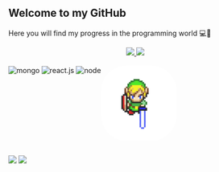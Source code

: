
## Welcome to my GitHub 
Here you will find my progress in the programming world 💻🚀


<div align="center">
  <a href="https://github.com/alanopaixao">
  <img height="160em" src="https://github-readme-stats.vercel.app/api?username=alanopaixao&show_icons=true&theme=dark&include_all_commits=true&count_private=true"/>
  <img height="160em" src="https://github-readme-stats.vercel.app/api/top-langs/?username=alanopaixao&layout=compact&langs_count=4&theme=dark"/>
</div>
  
  <!-- Icons Skill -->
<div style="display: inline-block"><br>
  <img align="center" alt="mongo" height="30" width="40" title="MongoDB" src="https://cdn.jsdelivr.net/gh/devicons/devicon/icons/mongodb/mongodb-plain.svg" />
  <link rel = "stylesheet" href = "https://cdn.jsdelivr.net/gh/devicons/devicon@v2.14.0/devicon.min.css">
  <img align="center" alt="react.js" height="30" width="40" title="React.Js" src="https://cdn.jsdelivr.net/gh/devicons/devicon/icons/react/react-original.svg" />
  <img align="center" alt="node" height="30" width="40" title="Node.Js" src="https://cdn.jsdelivr.net/gh/devicons/devicon/icons/nodejs/nodejs-plain.svg" />


  <!-- GIF Zelda -->
  <img align="right" alt="gif" height="150" style="border-radius:50px;" src="https://raw.githubusercontent.com/AlanoPaixao/alanopaixao/main/zelda.gif">
  
</div>

  ##
  
  <div> 
  <a href="https://instagram.com/alanpaixao_" target="_blank"><img src="https://img.shields.io/badge/-Instagram-%23E4405F?style=for-the-badge&logo=instagram&logoColor=white" target="_blank"></a>
  <a href="https://www.linkedin.com/in/alanpaixao/" target="_blank"><img src="https://img.shields.io/badge/-LinkedIn-%230077B5?style=for-the-badge&logo=linkedin&logoColor=white" target="_blank"></a> 
  </div>
